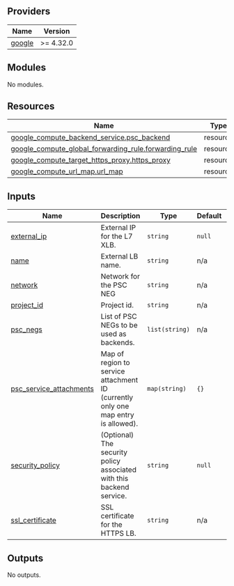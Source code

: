 <!-- BEGIN_TF_DOCS -->
## Providers

| Name | Version |
|------|---------|
| <a name="provider_google"></a> [google](#provider\_google) | >= 4.32.0 |

## Modules

No modules.

## Resources

| Name | Type |
|------|------|
| [google_compute_backend_service.psc_backend](https://registry.terraform.io/providers/hashicorp/google/latest/docs/resources/compute_backend_service) | resource |
| [google_compute_global_forwarding_rule.forwarding_rule](https://registry.terraform.io/providers/hashicorp/google/latest/docs/resources/compute_global_forwarding_rule) | resource |
| [google_compute_target_https_proxy.https_proxy](https://registry.terraform.io/providers/hashicorp/google/latest/docs/resources/compute_target_https_proxy) | resource |
| [google_compute_url_map.url_map](https://registry.terraform.io/providers/hashicorp/google/latest/docs/resources/compute_url_map) | resource |

## Inputs

| Name | Description | Type | Default | Required |
|------|-------------|------|---------|:--------:|
| <a name="input_external_ip"></a> [external\_ip](#input\_external\_ip) | External IP for the L7 XLB. | `string` | `null` | no |
| <a name="input_name"></a> [name](#input\_name) | External LB name. | `string` | n/a | yes |
| <a name="input_network"></a> [network](#input\_network) | Network for the PSC NEG | `string` | n/a | yes |
| <a name="input_project_id"></a> [project\_id](#input\_project\_id) | Project id. | `string` | n/a | yes |
| <a name="input_psc_negs"></a> [psc\_negs](#input\_psc\_negs) | List of PSC NEGs to be used as backends. | `list(string)` | n/a | yes |
| <a name="input_psc_service_attachments"></a> [psc\_service\_attachments](#input\_psc\_service\_attachments) | Map of region to service attachment ID (currently only one map entry is allowed). | `map(string)` | `{}` | no |
| <a name="input_security_policy"></a> [security\_policy](#input\_security\_policy) | (Optional) The security policy associated with this backend service. | `string` | `null` | no |
| <a name="input_ssl_certificate"></a> [ssl\_certificate](#input\_ssl\_certificate) | SSL certificate for the HTTPS LB. | `string` | n/a | yes |

## Outputs

No outputs.
<!-- END_TF_DOCS -->